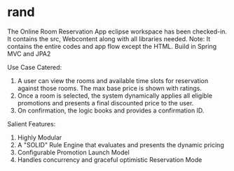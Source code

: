 # rand

The Online Room Reservation App eclipse workspace has been checked-in. It contains the src, Webcontent along with all libraries needed. Note: It contains the entire codes and app flow except the HTML. Build in Spring MVC and JPA2


Use Case Catered:

1. A user can view the rooms and available time slots for reservation against those rooms. The max base price is shown with ratings.
2. Once a room is selected, the system dynamically applies all eligible promotions and presents a final discounted price to the user.
3. On confirmation, the logic books and provides a confirmation ID.

Salient Features:

1. Highly Modular
2. A "SOLID" Rule Engine that evaluates and presents the dynamic pricing
3. Configurable Promotion Launch Model
4. Handles concurrency and graceful optimistic Reservation Mode
